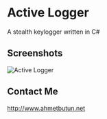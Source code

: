 # Active Logger
A stealth keylogger written in C#

## Screenshots
![Active Logger](https://cloud.githubusercontent.com/assets/9437726/6993458/3dd9f3f8-dafe-11e4-81da-0f612a0b3199.png)

## Contact Me
http://www.ahmetbutun.net
